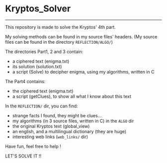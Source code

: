 # Kryptos_Solver
-----------------
 
This repository is made to solve the Kryptos' 4th part.

My solving methods can be found in my source files' headers.
(My source files can be found in the directory `REFLECTION/ALGO/`)



The directories Part1, 2 and 3 contain:
- a ciphered text (enigma.txt)
- its solution (solution.txt)
- a script (Solve) to decipher enigma, using my algorithms, written in C



The Part4 contains:
- the ciphered text (enigma.txt)
- a script (getClues), to show all what I know about this text



In the `REFLECTION/` dir, you can find:
- strange facts I found, they might be clues...
- my algorithms (in 3 source files, written in C) in the `ALGO` dir
- the original Kryptos text (global_view)
- an english, and a multilingual dictionary (they are huge)
- interesting web links (`web_links/` dir)

Have fun,
feel free to help !

LET'S SOLVE IT !!
